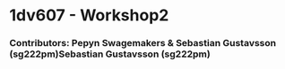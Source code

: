 # 1dv607 - Workshop2
### Contributors: Pepyn Swagemakers   & Sebastian Gustavsson (sg222pm)Sebastian Gustavsson (sg222pm)
